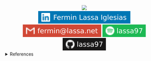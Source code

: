 <div align="center">
    <img src="https://lassa97.vercel.app/api/builder.py">
    <div style="display: inline-block;">
        <a href="https://linkedin.com/in/fermin-lassa-iglesias" target="_blank"><img src="data/linkedin.svg"></a>
        <a href="mailto:fermin@lassa.net" target="_blank"><img src="data/mail.svg"></a>
        <a href="https://open.spotify.com/user/lassa97" target="_blank"><img src="data/spotify.svg"></a>
        <a href="https://github.com/lassa97" target="_blank"><img src="data/github.svg"></a>
    </div>
</div>
<details>
    <summary>References</summary>
    <ul>
        <li>Spotify card inspired by: <a href="https://github.com/novatorem/novatorem" target="_blank">novatorem</a> & <a href="https://github.com/andyruwruw/andyruwruw" target="_blank">andyruwruw</a></li>
        <li>Skills image: <a href="https://dribbble.com/shots/11205741-Learning-Tech" target="_blank">Learning Tech</a> from <a href="https://dribbble.com/tannerwayment" target="_blank">Tanner Wayment</a></li>
    </ul>
</details>
